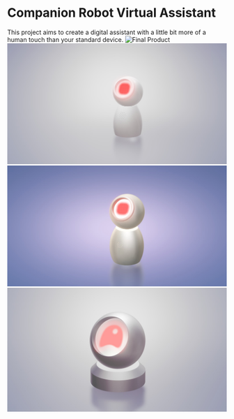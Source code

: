 # Companion Robot Virtual Assistant

This project aims to create a digital assistant with a little bit more of a human touch than your standard device. 
![Final Product](./assistant.jpg)
![Concept Image 3](./Concept_3.jpg)
![Concept Image 2](./Concept_2.jpg)
![Concept Image](./Concept.jpg)

